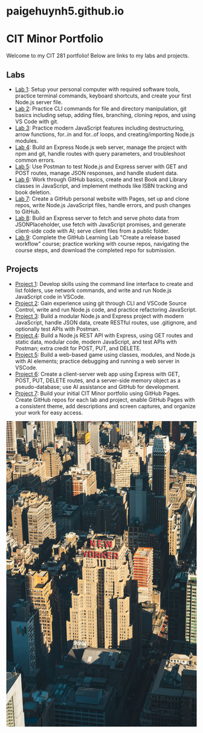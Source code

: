 # paigehuynh5.github.io
# CIT Minor Portfolio

Welcome to my CIT 281 portfolio! Below are links to my labs and projects.

## Labs
- [Lab 1](https://github.com/yourusername/cit281-lab1): Setup your personal computer with required software tools, practice terminal commands, keyboard shortcuts, and create your first Node.js server file.
- [Lab 2](https://github.com/yourusername/cit281-lab2): Practice CLI commands for file and directory manipulation, git basics including setup, adding files, branching, cloning repos, and using VS Code with git.
- [Lab 3](https://github.com/yourusername/cit281-lab3): Practice modern JavaScript features including destructuring, arrow functions, for..in and for..of loops, and creating/importing Node.js modules.
- [Lab 4](https://github.com/yourusername/cit281-lab4): Build an Express Node.js web server, manage the project with npm and git, handle routes with query parameters, and troubleshoot common errors.
- [Lab 5](https://github.com/yourusername/cit281-lab5): Use Postman to test Node.js and Express server with GET and POST routes, manage JSON responses, and handle student data.
- [Lab 6](https://github.com/yourusername/cit281-lab6):  Work through GitHub basics, create and test Book and Library classes in JavaScript, and implement methods like ISBN tracking and book deletion.
- [Lab 7](https://github.com/yourusername/cit281-lab7): Create a GitHub personal website with Pages, set up and clone repos, write Node.js JavaScript files, handle errors, and push changes to GitHub.
- [Lab 8](https://github.com/yourusername/cit281-lab8): Build an Express server to fetch and serve photo data from JSONPlaceholder, use fetch with JavaScript promises, and generate client-side code with AI; serve client files from a public folder.
- [Lab 9](https://github.com/yourusername/cit281-lab9): Complete the GitHub Learning Lab "Create a release based workflow" course; practice working with course repos, navigating the course steps, and download the completed repo for submission.
  
## Projects
- [Project 1](https://github.com/yourusername/cit281-p1): Develop skills using the command line interface to create and list folders, use network commands, and write and run Node.js JavaScript code in VSCode.
- [Project 2](https://github.com/yourusername/cit281-p2): Gain experience using git through CLI and VSCode Source Control, write and run Node.js code, and practice refactoring JavaScript.
- [Project 3](https://github.com/yourusername/cit281-p3): Build a modular Node.js and Express project with modern JavaScript, handle JSON data, create RESTful routes, use .gitignore, and optionally test APIs with Postman.
- [Project 4](https://github.com/yourusername/cit281-p4): Build a Node.js REST API with Express, using GET routes and static data, modular code, modern JavaScript, and test APIs with Postman; extra credit for POST, PUT, and DELETE.
- [Project 5](https://github.com/yourusername/cit281-p5): Build a web-based game using classes, modules, and Node.js with AI elements; practice debugging and running a web server in VSCode.
- [Project 6](https://github.com/yourusername/cit281-p6): Create a client-server web app using Express with GET, POST, PUT, DELETE routes, and a server-side memory object as a pseudo-database; use AI assistance and GitHub for development.
- [Project 7](https://github.com/yourusername/cit281-p7): Build your initial CIT Minor portfolio using GitHub Pages. Create GitHub repos for each lab and project, enable GitHub Pages with a consistent theme, add descriptions and screen captures, and organize your work for easy access.

![New York City Skyline](willian-justen-de-vasconcellos-orTe203D3os-unsplash.jpg)

